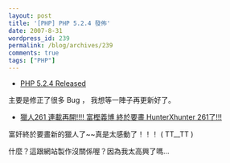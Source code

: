 ```yaml
---
layout: post
title: '[PHP] PHP 5.2.4 發佈'
date: 2007-8-31
wordpress_id: 239
permalink: /blog/archives/239
comments: true
tags: ["PHP"]
---
```


* [PHP 5.2.4 Released](http://www.php.net/index.php#2007-08-30-1)

主要是修正了很多 Bug ， 我想等一陣子再更新好了。 

* [獵人261 連載再開!!!!  富樫義博 終於要畫 HunterXhunter 261了!!!](http://ookkk.blogspot.com/2007/08/261-hunterxhunter-261.html)

富奸終於要畫新的獵人了~~真是太感動了！！！ ( TT__TT ) 

什麼？這跟網站製作沒關係喔？因為我太高興了嗎...


